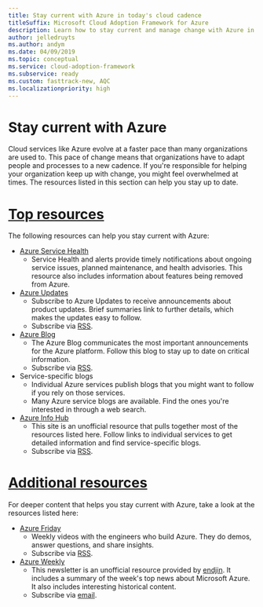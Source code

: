 ```yaml
---
title: Stay current with Azure in today's cloud cadence
titleSuffix: Microsoft Cloud Adoption Framework for Azure
description: Learn how to stay current and manage change with Azure in today's cloud cadence.
author: jelledruyts
ms.author: andym
ms.date: 04/09/2019
ms.topic: conceptual
ms.service: cloud-adoption-framework
ms.subservice: ready
ms.custom: fasttrack-new, AQC
ms.localizationpriority: high
---
```


# Stay current with Azure

Cloud services like Azure evolve at a faster pace than many organizations are used to. This pace of change means that organizations have to adapt people and processes to a new cadence. If you're responsible for helping your organization keep up with change, you might feel overwhelmed at times. The resources listed in this section can help you stay up to date.

# [Top resources](#tab/TopResources)

The following resources can help you stay current with Azure:

- [Azure Service Health](/azure/service-health/service-health-overview)
  - Service Health and alerts provide timely notifications about ongoing service issues, planned maintenance, and health advisories. This resource also includes information about features being removed from Azure.
- [Azure Updates](https://azure.microsoft.com/updates)
  - Subscribe to Azure Updates to receive announcements about product updates. Brief summaries link to further details, which makes the updates easy to follow.
  - Subscribe via [RSS](https://azurecomcdn.azureedge.net/en-us/updates/feed).
- [Azure Blog](https://azure.microsoft.com/blog)
  - The Azure Blog communicates the most important announcements for the Azure platform. Follow this blog to stay up to date on critical information.
  - Subscribe via [RSS](https://azurecomcdn.azureedge.net/en-us/blog/feed).
- Service-specific blogs
  - Individual Azure services publish blogs that you might want to follow if you rely on those services.
  - Many Azure service blogs are available. Find the ones you're interested in through a web search.
- [Azure Info Hub](https://azureinfohub.azurewebsites.net)
  - This site is an unofficial resource that pulls together most of the resources listed here. Follow links to individual services to get detailed information and find service-specific blogs.
  - Subscribe via [RSS](https://azureinfohub.azurewebsites.net/Feed?serviceTitle=Azure).

# [Additional resources](#tab/AdditionalResources)

For deeper content that helps you stay current with Azure, take a look at the resources listed here:

- [Azure Friday](https://channel9.msdn.com/Shows/Azure-Friday)
  - Weekly videos with the engineers who build Azure. They do demos, answer questions, and share insights.
  - Subscribe via [RSS](https://channel9.msdn.com/Shows/Azure-Friday/feed).
- [Azure Weekly](https://azureweekly.info)
  - This newsletter is an unofficial resource provided by [endjin](https://endjin.com). It includes a summary of the week's top news about Microsoft Azure. It also includes interesting historical content.
  - Subscribe via [email](https://azureweekly.info).
